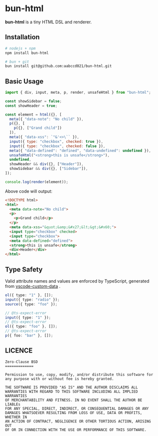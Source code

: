 # bun-html

**bun-html** is a tiny HTML DSL and renderer.

## Installation

```sh
# nodejs + npm
npm install bun-html

# bun + git
bun install git@github.com:aabccd021/bun-html.git
```

## Basic Usage

```js
import { div, input, meta, p, render, unsafeHtml } from "bun-html";

const showSidebar = false;
const showHeader = true;

const element = html({}, [
  meta({ "data-note": "No child" }),
  p({}, [
    p({}, ["Grand child"])
  ]),
  meta({ "data-xss": `"&'<>\`` }),
  input({ type: "checkbox", checked: true }),
  input({ type: "checkbox", checked: false }),
  meta({ "data-defined": "defined", "data-undefined": undefined }),
  unsafeHtml("<strong>this is unsafe</strong>"),
  undefined,
  showHeader && div({}, ["Header"]),
  showSidebar && div({}, ["Sidebar"]),
]);

console.log(render(element));
```

Above code will output:

```html
<!DOCTYPE html>
<html>
  <meta data-note="No child">
  <p>
    <p>Grand child</p>
  </p>
  <meta data-xss="&quot;&amp;&#x27;&lt;&gt;&#x60;">
  <input type="checkbox" checked>
  <input type="checkbox">
  <meta data-defined="defined">
  <strong>this is unsafe</strong>
  <div>Header</div>
</html>
```

## Type Safety

Valid attribute names and values are enforced by TypeScript, generated from 
[vscode-custom-data](https://github.com/microsoft/vscode-custom-data/blob/main/web-data/data/browsers.html-data.json)
.


```ts
ol({ type: "1" }, []);
input({ type: "radio" });
source({ type: "foo" });

// @ts-expect-error
input({ type: "1" });
// @ts-expect-error
ol({ type: "foo" }, []);
// @ts-expect-error
p({ foo: "bar" }, []);
```

## LICENCE

```
Zero-Clause BSD
=============

Permission to use, copy, modify, and/or distribute this software for
any purpose with or without fee is hereby granted.

THE SOFTWARE IS PROVIDED "AS IS" AND THE AUTHOR DISCLAIMS ALL
WARRANTIES WITH REGARD TO THIS SOFTWARE INCLUDING ALL IMPLIED WARRANTIES
OF MERCHANTABILITY AND FITNESS. IN NO EVENT SHALL THE AUTHOR BE LIABLEs
FOR ANY SPECIAL, DIRECT, INDIRECT, OR CONSEQUENTIAL DAMAGES OR ANY
DAMAGES WHATSOEVER RESULTING FROM LOSS OF USE, DATA OR PROFITS, WHETHER IN
AN ACTION OF CONTRACT, NEGLIGENCE OR OTHER TORTIOUS ACTION, ARISING OUT
OF OR IN CONNECTION WITH THE USE OR PERFORMANCE OF THIS SOFTWARE.
```
